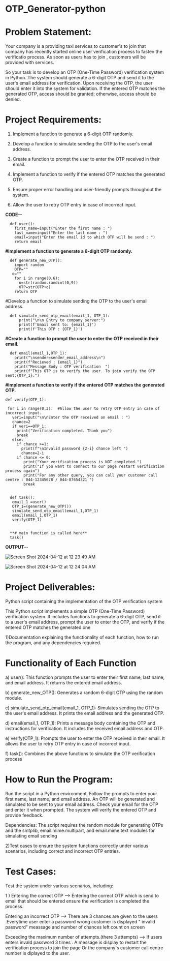 # OTP_Generator-python

# Problem Statement:


Your company is a providing taxi services to customer's to join that company has recently started online user verification process to fasten the verificatio process. As soon as users has to join , customers will be provided with services.

So your task is to develop an OTP (One-Time Password) verification system in Python. The system should generate a 6-digit OTP and send it to the user's email address for verification. Upon receiving the OTP, the user should enter it into the system for validation. If the entered OTP matches the generated OTP, access should be granted; otherwise, access should be denied.


# Project Requirements:


1) Implement a function to generate a 6-digit OTP randomly.

2) Develop a function to simulate sending the OTP to the user's email address.

3) Create a function to prompt the user to enter the OTP received in their email.

4) Implement a function to verify if the entered OTP matches the generated OTP.

5) Ensure proper error handling and user-friendly prompts throughout the system.

6) Allow the user to retry OTP entry in case of incorrect input.


**CODE--**

      def user():
        first_name=input("Enter the first name : ")
        last_name=input("Enter the last name : ")
        email=input("Enter the email id to which OTP will be send : ")
        return email



**#Implement a function to generate a 6-digit OTP randomly.**

      def generate_new_OTP():
        import random
        OTP=""
       o=""
        for i in range(0,6):
          o=str(random.randint(0,9))
          OTP=str(OTP+o)
        return OTP



   #Develop a function to simulate sending the OTP to the user's email address.
   
      def simulate_send_otp_email(email_1, OTP_1):
          print("\n\n Entry to company server:")
          print(f'Email sent to: {email_1}')
          print(f'This OTP : {OTP_1}')


   **#Create a function to prompt the user to enter the OTP received in their email.**
   
      def email(email_1,OTP_1):
        print("\nsender=sender_email_address\n")
        print(f"Recieved : {email_1}")
        print("Message Body : OTP verification  ")
        print(f"This OTP is to verify the user. To join verify the OTP sent:{OTP_1}.")



   **#Implement a function to verify if the entered OTP matches the generated OTP.**

   
    def verify(OTP_1):

     for i in range(0,3):  #Allow the user to retry OTP entry in case of incorrect input.
       veri=input("\n\nEnter the OTP received on email : ")
       chance=2
       if veri==OTP_1:
         print("Verification completed. Thank you")
         break
       else:
         if chance >=1:
           print(f"\nInvalid password {2-i} chance left ")
           chance=2-i
         if chance <= 0:
            print("Your verification process is NOT completed.")
            print("If you want to connect to our page restart verification process again")
            print("For any other query, you can call your customer call centre : 044-12345678 / 044-87654321 ")
            break

            
      def task():
       email_1 =user()
       OTP_1=(generate_new_OTP())
       simulate_send_otp_email(email_1,OTP_1)
       email(email_1,OTP_1)
       verify(OTP_1)


      **# main function is called here**
      task()



**OUTPUT**--

![Screen Shot 2024-04-12 at 12 23 49 AM](https://github.com/Sumit-Baviskar/OTP_Generator-python-/assets/153518735/ac38250a-2a89-47eb-9d41-5c9bee0d61a4)

![Screen Shot 2024-04-12 at 12 24 04 AM](https://github.com/Sumit-Baviskar/OTP_Generator-python-/assets/153518735/a704d607-f7ca-4255-b9b3-6a73d7de0bae)


# Project Deliverables:

Python script containing the implementation of the OTP verification system

This Python script implements a simple OTP (One-Time Password) verification system. It includes functions to generate a 6-digit OTP, send it to a user's email address, prompt the user to enter the OTP, and verify if the entered OTP matches the generated one

1)Documentation explaining the functionality of each function, how to run the program, and any dependencies required.

# Functionality of Each Function

a) user(): This function prompts the user to enter their first name, last name, and email address. It returns the entered email address.

b) generate_new_OTP(): Generates a random 6-digit OTP using the random module.

c) simulate_send_otp_email(email_1, OTP_1): Simulates sending the OTP to the user's email address. It prints the email address and the generated OTP.

d) email(email_1, OTP_1): Prints a message body containing the OTP and instructions for verification. It includes the received email address and OTP.

e) verify(OTP_1): Prompts the user to enter the OTP received in their email. It allows the user to retry OTP entry in case of incorrect input.

f) task(): Combines the above functions to simulate the OTP verification process


# How to Run the Program:

Run the script in a Python environment. Follow the prompts to enter your first name, last name, and email address. An OTP will be generated and simulated to be sent to your email address. Check your email for the OTP and enter it when prompted. The system will verify the entered OTP and provide feedback.

Dependencies: The script requires the random module for generating OTPs and the smtplib, email.mime.multipart, and email.mime.text modules for simulating email sending

2)Test cases to ensure the system functions correctly under various scenarios, including correct and incorrect OTP entries.

# Test Cases:

Test the system under various scenarios, including:

1 ) Entering the correct OTP --> Entering the correct OTP which is send to email that should be entered ensure the verification is completed the process.

Entering an incorrect OTP --> There are 3 chances are given to the users .Everytime user enter a password wrong customer is displayed " invalid password" meassage and number of chances left count on screen

Exceeding the maximum number of attempts.(there 3 attempts) --> If users enters invald password 3 times . A message is display to restart the verification process to join the page Or the company's customer call centre number is diplayed to the user.
